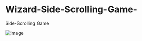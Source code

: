 # Wizard-Side-Scrolling-Game-
Side-Scrolling Game

![image](https://user-images.githubusercontent.com/105644851/197798486-5c24e61c-19f9-4561-bcbd-0d2f47fc968a.png)

